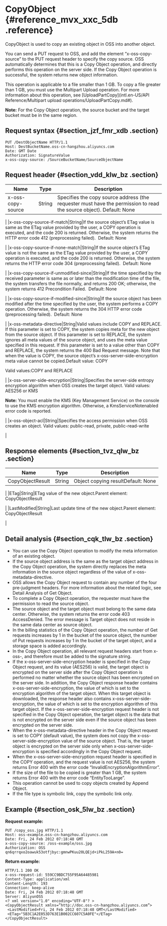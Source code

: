 # CopyObject {#reference_mvx_xxc_5db .reference}

CopyObject is used to copy an existing object in OSS into another object.

You can send a PUT request to OSS, and add the element “x-oss-copy-source” to the PUT request header to specify the copy source. OSS automatically determines that this is a Copy Object operation, and directly performs this operation on the server side. If the Copy Object operation is successful, the system returns new object information.

This operation is applicable to a file smaller than 1 GB. To copy a file greater than 1 GB, you must use the Multipart Upload operation. For more information about this operation, see [UploadPartCopy](intl.en-US/API Reference/Multipart upload operations/UploadPartCopy.md#).

**Note:** For the Copy Object operation, the source bucket and the target bucket must be in the same region.

## Request syntax {#section_jzf_fmr_xdb .section}

```
PUT /DestObjectName HTTP/1.1
Host: DestBucketName.oss-cn-hangzhou.aliyuncs.com
Date: GMT Date
Authorization: SignatureValue
x-oss-copy-source: /SourceBucketName/SourceObjectName
```

## Request header {#section_vdd_klw_bz .section}

|Name|Type|Description|
|----|----|-----------|
|x-oss-copy-source|String|Specifies the copy source address \(the requester must have the permission to read the source object\). Default: None

|
|x-oss-copy-source-if-match|String|If the source object’s ETag value is same as the ETag value provided by the user, a COPY operation is executed, and the code 200 is returned. Otherwise, the system returns the HTTP error code 412 \(preprocessing failed\).  Default: None

|
|x-oss-copy-source-if-none-match|String|If the source object’s ETag value is not the same as the ETag value provided by the user, a COPY operation is executed, and the code 200 is returned. Otherwise, the system returns the HTTP error code 304 \(preprocessing failed\).  Default: None

|
|x-oss-copy-source-if-unmodified-since|String|If the time specified by the received parameter is same as or later than the modification time of the file, the system transfers the file normally, and returns 200 OK; otherwise, the system returns 412 Precondition Failed.  Default: None

|
|x-oss-copy-source-if-modified-since|String|If the source object has been modified after the time specified by the user, the system performs a COPY operation. Otherwise, the system returns the 304 HTTP error code \(preprocessing failed\).  Default: None

|
|x-oss-metadata-directive|String|Valid values include COPY and REPLACE. If this parameter is set to COPY, the system copies meta for the new object from the source object. If this parameter is set to REPLACE, the system ignores all meta values of the source object, and uses the meta value specified in this request. If this parameter is set to a value other than COPY and REPLACE, the system returns the 400 Bad Request message. Note that when the value is COPY, the source object’s x-oss-server-side-encryption meta value cannot be copied.Default value: COPY

Valid values:COPY and REPLACE

|
|x-oss-server-side-encryption|String|Specifies the server-side entropy encryption algorithm when OSS creates the target object. Valid values: AES256 or KMS

**Note:** You must enable the KMS \(Key Management Service\) on the console to use the KMS encryption algorithm. Otherwise, a KmsServiceNotenabled error code is reported.

|
|x-oss-object-acl|String|Specifies the access permission when OSS creates an object. Valid values: public-read, private, public-read-write

|

## Response elements {#section_tvz_qlw_bz .section}

|Name|Type|Description|
|----|----|-----------|
|CopyObjectResult|String|Object copying resultDefault: None

|
|ETag|String|ETag value of the new object.Parent element: CopyObjectResult

|
|LastModified|String|Last update time of the new object.Parent element: CopyObjectResult

|

## Detail analysis {#section_cqk_tlw_bz .section}

-   You can use the Copy Object operation to modify the meta information of an existing object.
-   If the source object address is the same as the target object address in the Copy Object operation, the system directly replaces the meta information in the source object regardless of the value of x-oss-metadata-directive.
-   OSS allows the Copy Object request to contain any number of the four pre-judgment headers. For more information about the related logic, see Detail Analysis of Get Object.
-   To complete a Copy Object operation, the requester must have the permission to read the source object.
-   The source object and the target object must belong to the same data center. Otherwise, the system returns the error code 403 AccessDenied. The error message is Target object does not reside in the same data center as source object.
-   In the billing statistics of the Copy Object operation, the number of Get requests increases by 1 in the bucket of the source object, the number of Put requests increases by 1 in the bucket of the target object, and a storage space is added accordingly.
-   In the Copy Object operation, all relevant request headers start from x-oss-, and therefore must be added to the signature string.
-   If the x-oss-server-side-encryption header is specified in the Copy Object request, and its value \(AES256\) is valid, the target object is encrypted on the server side after the Copy Object operation is performed no matter whether the source object has been encrypted on the server side. In addition, the Copy Object response header contains x-oss-server-side-encryption, the value of which is set to the encryption algorithm of the target object. When this target object is downloaded, the response header also contains x-oss-server-side-encryption, the value of which is set to the encryption algorithm of this target object. If the x-oss-server-side-encryption request header is not specified in the Copy Object operation, the target object is the data that is not encrypted on the server side even if the source object has been encrypted on the server side.
-   When the x-oss-metadata-directive header in the Copy Object request is set to COPY \(default value\), the system does not copy the x-oss-server-side-encryption value of the source object. That is, the target object is encrypted on the server side only when x-oss-server-side-encryption is specified accordingly in the Copy Object request.
-   When the x-oss-server-side-encryption request header is specified in the COPY operation, and the request value is not AES256, the system returns Error 400 with the error code “InvalidEncryptionAlgorithmError”.
-   If the size of the file to be copied is greater than 1 GB, the system returns Error 400 with the error code “EntityTooLarge”.
-   This operation cannot be used to copy objects created by Append Object.
-   If the file type is symbolic link, copy the symbolic link only.

## Example {#section_osk_5lw_bz .section}

**Request example:**

```
PUT /copy_oss.jpg HTTP/1.1
Host: oss-example.oss-cn-hangzhou.aliyuncs.com
Date: Fri, 24 Feb 2012 07:18:48 GMT
x-oss-copy-source: /oss-example/oss.jpg
Authorization: OSS qn6qrrqxo2oawuk53otfjbyc:gmnwPKuu20LQEjd+iPkL259A+n0=
```

**Return example:**

```
HTTP/1.1 200 OK
x-oss-request-id: 559CC9BDC755F95A64485981
Content-Type: application/xml
Content-Length: 193
Connection: keep-alive
Date: Fri, 24 Feb 2012 07:18:48 GMT
Server: AliyunOSS
<? xml version="1.0" encoding="UTF-8"? >
<CopyObjectResult xmlns=”http://doc.oss-cn-hangzhou.aliyuncs.com”>
 <LastModified>Fri, 24 Feb 2012 07:18:48 GMT</LastModified>
 <ETag>"5B3C1A2E053D763E1B002CC607C5A0FE"</ETag>
</CopyObjectResult>
```

